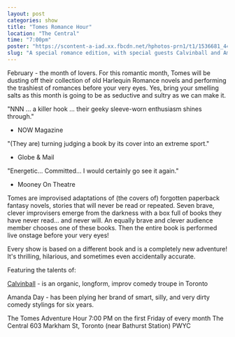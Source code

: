 ```yaml
---
layout: post
categories: show
title: "Tomes Romance Hour"
location: "The Central"
time: "7:00pm"
poster: "https://scontent-a-iad.xx.fbcdn.net/hphotos-prn1/t1/1536681_443918345709153_1396517110_n.jpg"
slug: "A special romance edition, with special guests Calvinball and Amanda Day."
---
```


February - the month of lovers. For this romantic month, Tomes will be dusting off their collection of old Harlequin Romance novels and performing the trashiest of romances before your very eyes. Yes, bring your smelling salts as this month is going to be as seductive and sultry as we can make it.


"NNN ... a killer hook ... their geeky sleeve-worn enthusiasm shines through."
- NOW Magazine

"(They are) turning judging a book by its cover into an extreme sport."
- Globe & Mail

"Energetic... Committed... I would certainly go see it again."
- Mooney On Theatre

Tomes are improvised adaptations of (the covers of) forgotten paperback fantasy novels, stories that will never be read or repeated. Seven brave, clever improvisers emerge from the darkness with a box full of books they have never read... and never will. An equally brave and clever audience member chooses one of these books. Then the entire book is performed live onstage before your very eyes!

Every show is based on a different book and is a completely new adventure! It's thrilling, hilarious, and sometimes even accidentally accurate.

Featuring the talents of:

[Calvinball](https://www.facebook.com/CalvinballComedy) - is an organic, longform, improv comedy troupe in Toronto

Amanda Day - has been plying her brand of smart, silly, and very dirty comedy stylings for six years.

The Tomes Adventure Hour
7:00 PM on the first Friday of every month
The Central
603 Markham St, Toronto (near Bathurst Station)
PWYC